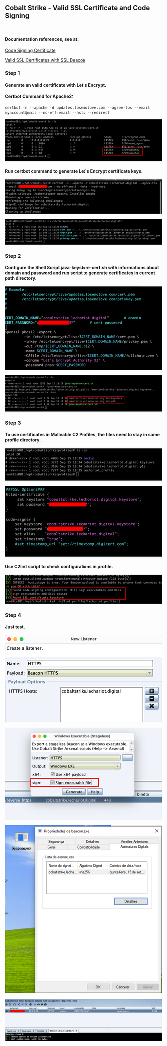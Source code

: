 
## Cobalt Strike - Valid SSL Certificate and Code Signing

<br>

#### Documentation references, see at: 

[Code Signing Certificate](https://hstechdocs.helpsystems.com/manuals/cobaltstrike/current/userguide/content/topics/malleable-c2_code-signing-certificate.htm#_Toc65482849)

[Valid SSL Certificates with SSL Beacon](https://hstechdocs.helpsystems.com/manuals/cobaltstrike/current/userguide/content/topics/malleable-c2_valid-ssl-certificates.htm#_Toc65482847)



### Step 1



#### Generate an valid certificate with Let`s Encrypt.



#### Certbot Command for Apache2: 



``` 
certbot -n --apache -d updates.losenolove.com --agree-tos --email myaccount@mail --no-eff-email --hsts --redirect
```



![Image](images/001.png)




#### Run certbot command to generate Let`s Encrypt certificate keys.



![Image](images/003.png)



![Image](images/004.png)



### Step 2



#### Configure the Shell Script java-keystore-cert.sh with informations about domain and password and run script to generate certificates in current path directory.


![Image](images/013.png)



![Image](images/005.png)



### Step 3 



#### To use certificates in Malleable C2 Profiles, the files need to stay in same profile directory.



![Image](images/006.png)



![Image](images/007.png)



#### Use C2lint script to check configurations in profile.



![Image](images/008.png)



### Step 4



#### Just test.



![Image](images/009.png)



![Image](images/010.png)



![Image](images/011.png)



![Image](images/012.png)















